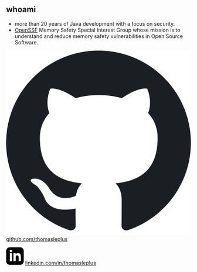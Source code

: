 ## whoami

- more than 20 years of Java development with a focus on security.
- [OpenSSF](https://openssf.org/) Memory Safety Special Interest Group whose mission is to understand and reduce memory safety vulnerabilities in Open Source Software.

![GitHub](assets/images/github-logo.svg) [github.com/thomasleplus](https://github.com/thomasleplus)

![LinkedIn](assets/images/linkedin-logo.svg) [linkedin.com/in/thomasleplus](https://www.linkedin.com/in/thomasleplus)
